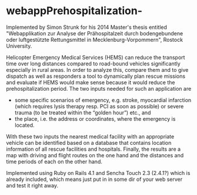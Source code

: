 # webappPrehospitalization-

Implemented by Simon Strunk for his 2014 Master's thesis entitled "Webapplikation zur Analyse der Prähospitalzeit durch bodengebundene oder luftgestützte Rettungsmittel in Mecklenburg-Vorpommern", Rostock University.

Helicopter Emergency Medical Services (HEMS) can reduce the transport time over long distances compared to road-bound vehicles significantly especially in rural areas. In order to analyze this, compare them and to give dispatch as well as responders a tool to dynamically plan rescue missions and evaluate if HEMS would make sense because it would reduce the prehospitalization period. 
The two inputs needed for such an application are
 - some specific scenarios of emergency, e.g. stroke, myocardial infarction (which requires lysis therapy resp. PCI as soon as possible) or severe trauma (to be treated within the “golden hour”) etc., and
 - the place, i.e. the address or coordinates, where the emergency is located.

With these two inputs the nearest medical facility with an appropriate vehicle can be identified based on a database that contains location information of all rescue facilities and hospitals. Finally, the results are a map with driving and flight routes on the one hand and the distances and time periods of each on the other hand.

Implemented using Ruby on Rails 4.1 and Sencha Touch 2.3 (2.4.1?) which is already included, which means just put in in some dir of your web server and test it right away.
